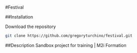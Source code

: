 #Festival

##Installation

Download the repository

```bash
git clone https://github.com/gregoryturchino/festival.git
```

##Description
Sandbox project for training | M2i Formation